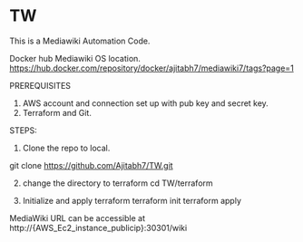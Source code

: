 # TW
This is a Mediawiki Automation Code.

Docker hub Mediawiki OS location.
https://hub.docker.com/repository/docker/ajitabh7/mediawiki7/tags?page=1 

PREREQUISITES
1) AWS account and connection set up with pub key and secret key.
2) Terraform and Git. 


STEPS:
 1. Clone the repo to local.

  git clone https://github.com/Ajitabh7/TW.git 


2. change the directory to terraform 
  cd TW/terraform
 
3. Initialize and apply terraform
   terraform init
   terraform apply

 MediaWiki URL can be accessible at  http://{AWS_Ec2_instance_publicip}:30301/wiki

